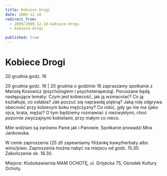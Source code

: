 ```yaml
---
title: Kobiece Drogi
date: 2009-12-18
redirect_from: 
  - 2009/2009.12.18-kobiece-drogi
  - kobiece-drogi

published: true
---
```




# Kobiece Drogi

<time>20 grudnia godz. 16</time>

20 grudnia godz. 16 | 20 grudnia o godzinie 16 zapraszamy spotkanie z Mariolą Kosowicz (psychologiem i psychoterapeutą). Poruszane będą następujące tematy: Czym jest kobiecość, jak ją wzmacniać? Co ją kształtuje, co osłabia? Jak poczuć się naprawdę piękną? Jaką rolę odgrywa obecność przy kobiecym boku mężczyzny? Co robić, gdy go nie ma (jako ojca, brata, męża)? O tym będziemy rozmawiać z niezwykłymi, choć pozornie zwyczajnymi kobietami, przy małym co nieco.

Mile widziani są zarówno Panie jak i Panowie. Spotkanie prowadzi Mira Jankowska.

W cenie zaproszenia (25 zł) zapewniamy filiżankę kawy/herbaty albo wino/piwo. Zaproszenia można nabyć na miejscu od godz. 15.30. Zakończenie ok. 18.30.

Miejsce: Klubokawiarnia MAM OCHOTĘ, ul. Grójecka 75, Ośrodek Kultury Ochoty.


<!--CONTENT FROM OLD SERVER (jos before 2013): 20 grudnia godz. 16 | 20 grudnia o godzinie 16 zapraszamy spotkanie z Mariolą Kosowicz (psychologiem i psychoterapeutą). Poruszane będą następujące tematy: Czym jest kobiecość, jak ją wzmacniać? Co ją kształtuje, co osłabia? Jak poczuć się naprawdę piękną? Jaką rolę odgrywa obecność przy kobiecym boku mężczyzny? Co robić, gdy go nie ma (jako ojca, brata, męża)? O tym będziemy rozmawiać z niezwykłymi, choć pozornie zwyczajnymi kobietami, przy małym co nieco.

Mile widziani są zarówno Panie jak i Panowie. Spotkanie prowadzi Mira Jankowska.

W cenie zaproszenia (25 zł) zapewniamy filiżankę kawy/herbaty albo wino/piwo. Zaproszenia można nabyć na miejscu od godz. 15.30. Zakończenie ok. 18.30.



Miejsce: Klubokawiarnia MAM OCHOTĘ, ul. Grójecka 75, Ośrodek Kultury Ochoty.

         
-->

<!--{{json:{"created_date":"2009-12-18 21:25:31","publish_down":"0000-00-00 00:00:00","id":"826"}}}-->